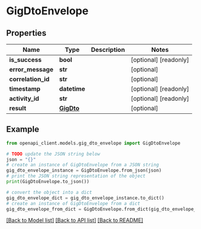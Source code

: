 # GigDtoEnvelope


## Properties

Name | Type | Description | Notes
------------ | ------------- | ------------- | -------------
**is_success** | **bool** |  | [optional] [readonly] 
**error_message** | **str** |  | [optional] 
**correlation_id** | **str** |  | [optional] 
**timestamp** | **datetime** |  | [optional] [readonly] 
**activity_id** | **str** |  | [optional] [readonly] 
**result** | [**GigDto**](GigDto.md) |  | [optional] 

## Example

```python
from openapi_client.models.gig_dto_envelope import GigDtoEnvelope

# TODO update the JSON string below
json = "{}"
# create an instance of GigDtoEnvelope from a JSON string
gig_dto_envelope_instance = GigDtoEnvelope.from_json(json)
# print the JSON string representation of the object
print(GigDtoEnvelope.to_json())

# convert the object into a dict
gig_dto_envelope_dict = gig_dto_envelope_instance.to_dict()
# create an instance of GigDtoEnvelope from a dict
gig_dto_envelope_from_dict = GigDtoEnvelope.from_dict(gig_dto_envelope_dict)
```
[[Back to Model list]](../README.md#documentation-for-models) [[Back to API list]](../README.md#documentation-for-api-endpoints) [[Back to README]](../README.md)



